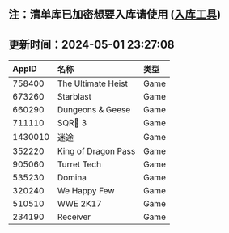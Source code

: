 ## 注：清单库已加密想要入库请使用 ([入库工具](https://github.com/BlankTMing/ManifestAutoUpdate/releases))

## 更新时间：2024-05-01 23:27:08
| AppID | 名称 | 类型  |
| :-------------------- | :----------------------------- | :----------- |
| 758400 | The Ultimate Heist| Game |
| 673260 | Starblast| Game |
| 660290 | Dungeons & Geese| Game |
| 711110 | SQR🔲 3| Game |
| 1430010 | 迷途| Game |
| 352220 | King of Dragon Pass| Game |
| 905060 | Turret Tech| Game |
| 535230 | Domina| Game |
| 320240 | We Happy Few| Game |
| 510510 | WWE 2K17| Game |
| 234190 | Receiver| Game |
